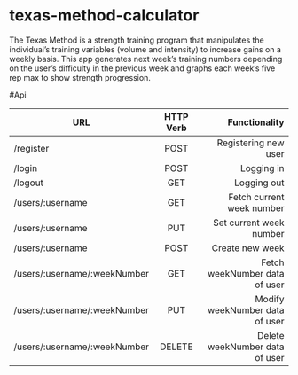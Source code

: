 # texas-method-calculator

The Texas Method is a strength training program that manipulates the individual’s training variables (volume and intensity) to increase gains on a weekly basis. This app generates next week’s training numbers depending on the user’s difficulty in the previous week and graphs each week’s five rep max to show strength progression.

#Api

| URL                             | HTTP Verb     | Functionality                  |
| -------------                   |:-------------:| -----:                         |
|/register                        | POST          | Registering new user           |
|/login                           | POST          | Logging in                     |
|/logout                          | GET           | Logging out                    |
|/users/:username                 | GET           | Fetch current week number      |
|/users/:username                 | PUT           | Set current week number        |
|/users/:username                 | POST          | Create new week                |
|/users/:username/:weekNumber     | GET           | Fetch weekNumber data of user  |
|/users/:username/:weekNumber     | PUT           | Modify weekNumber data of user |
|/users/:username/:weekNumber     | DELETE        | Delete weekNumber data of user |
